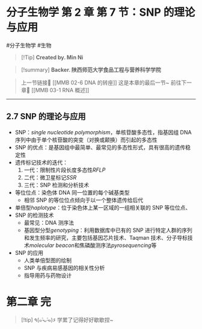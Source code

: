 # 分子生物学 第 2 章 第 7 节：SNP 的理论与应用
#分子生物学 #生物 


> [!Tip] **Created by. Min Ni**

> [!summary] **Backer. 陕西师范大学食品工程与营养科学学院**

> 上一节链接🔗 [[MMB 02-6 DNA 的转座]]
> 这是本章的最后一节~
> 前往下一章🚀 [[MMB 03-1 RNA 概述]]

---
## 2.7 SNP 的理论与应用
- SNP：*single nucleotide polymorphism*，单核苷酸多态性，指基因组 DNA 序列中由于单个核苷酸的突变（对换或颠换）而引起的多态性
- SNP 的优点：是基因组中最简单、最常见的多态性形式，具有很高的遗传稳定性
- 遗传标记技术的迭代：
	1. 一代：限制性片段长度多态性*RFLP*
	2. 二代：微卫星标记*SSR*
	3. 三代：SNP 检测和分析技术
- 等位位点：染色体 DNA 同一位置的每个碱基类型
	- 相邻 SNP 的等位位点倾向于以一个整体遗传给后代
- 单倍型*haplotype*：位于染色体上某一区域的一组相关联的 SNP 等位位点、
- SNP 的检测技术
	- 最常见：DNA 测序法
	- 基因型分型*genotyping*：利用数据库中已有的 SNP 进行特定人群的序列和发生频率的研究，主要包括基因芯片技术、Taqman 技术、分子导标技术*molecular beacon*和焦磷酸测序法*pyrosequencing*等
- SNP 的应用
	- 人类单倍型图的绘制
	- SNP 与疾病易感基因的相关性分析
	- 指导用药与药物设计

# 第二章 完

> [!tip] ٩(๑˃̵ᴗ˂̵๑)۶ 学累了记得好好歇歇捏~
